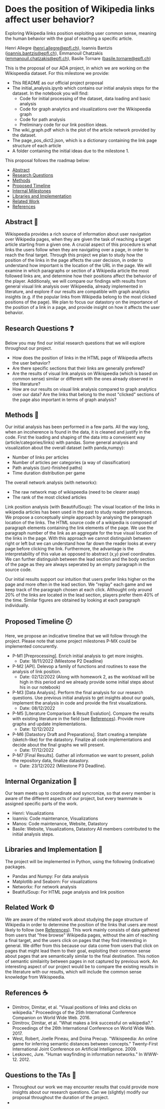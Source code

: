 # Does the position of Wikipedia links affect user behavior?
Exploring Wikipedia links position exploiting user common sense, meaning the human behavior with the goal of reaching a specific article.

Henri Allegre (henri.allegre@epfl.ch), Ioannis Bantzis (ioannis.bantzis@epfl.ch), Emmanouil Chatzakis (emmanouil.chatzakis@epfl.ch), Basile Tornare (basile.tornare@epfl.ch)

This is the proposal of our ADA project, in which we are working on the Wikispeedia dataset. For this milestone we provide:
- This README as our official project proposal
- The initial_analysis.ipynb which contains our initial analysis steps for the dataset. In the notebook you will find:
    - Code for initial processing of the dataset, data loading and basic analysis
    - Code for graph analytics and visualizations over the Wikispeedia graph
    - Code for path analysis
    - Preliminary code for our link position ideas.
- The wiki_graph.pdf which is the plot of the article network provided by the dataset.
- The page_pos_dict2.json, which is a dictionary containing the link page structure of each article
- A folder containing the initial ideas due to the milestone 1.

This proposal follows the roadmap below:
* [Abstract](#abstract-closed_book)
* [Research Questions](#research-questions-question)
* [Methods](#methods-dart)
* [Proposed Timeline](#Proposed-Timeline)
* [Internal Milestones](#Internal-Milestones)
* [Libraries and Implementation](#Libraries-and-Implementation)
* [Related Work](#Related-Work)
* [References](#References)


## Abstract :closed_book:
Wikispeedia provides a rich source of information about user navigation over Wikipedia pages, when they are given the task of reaching a target article starting from a given one. A crucial aspect of this procedure is what links the users follow when they are navigating over a page, in order to reach the final target. Through this project we plan to study how the position of the links in the page affects the user decision, in order to understand how important is the location of the URL in the page. We will examine in which paragraphs or section of a Wikipedia article the most followed links are, and determine how their positions affect the behavior of the player. Additionaly, we will compare our findings with results from general visual link analysis over Wikipeedia, already implemented in literature, and explore if our results are compatible with graph analytics insights (e.g. if the popular links from Wikipedia belong to the most clicked positions of the page). We plan to focus our datastory on the importance of the position of a link in a page, and provide insight on how it affects the user behavior.


## Research Questions :question:
Below you may find our initial research questions that we will explore throughout our project.
- How does the position of links in the HTML page of Wikipedia affects the user behavior?
- Are there specific sections that their links are generally prefered? 
- Are the results of visual link analysis on Wikispeedia (which is based on common sense) similar or different with the ones already observed in the literature? 
- How are our results on visual link analysis compared to graph analytics over our data? Are the links that belong to the most "clicked" sections of the page also important in terms of graph analysis? 


## Methods :dart:
Our initial analysis has been performed in a few parts. All the way long, when an incoherence is found in the data, it is cleaned and justify in the code.
First the loading and shaping of the data into a convenient way (article/categories/links) with pandas.
Some general analysis and visualization about the overall dataset (with panda,numpy):
  - Number of links per articles 
  - Number of articles per categories (a way of classification)
  - Path analysis ((un)-finished paths) 
  - Time duration distribution per game

The overall network analysis (with networkx):
  - The raw network map of wikispeedia (need to be clearer asap)
  - The rank of the most clicked articles 

Link position analysis (with BeautifulSoup):
The visual location of the links in wikipedia articles has been used in the past to study reader preferences. We propose a conceptually simple approach by analysing the paragraph location of the links. The HTML source code of a wikipedia is composed of paragraph elements containing the link elements of the page. We use the paragraph number of the link as an aggregate for the true visual location of the links in the page. With this approach we cannot distinguish between right or left but we can understand how far down the reader looks at every page before clicking the link. Furthermore, the advantage is the interpretability of this value as opposed to abstract (x,y) pixel coordinates. We can further distinguish between the lead section and the body section of the page as they are always seperated by an empty paragraph in the source code.

Our initial results support our intuition that users prefer links higher on the page and more often in the lead section. We "replay" each game and we keep track of the paragraph chosen at each click. Althought only around 20% of the links are located in the lead section, players prefer them 40% of the time. Similar figures are obtained by looking at each paragraph individually.   


## Proposed Timeline :clock8:
Here, we propose an indicative timeline that we will follow through the project. Please note that some project milestones P-MX could be implemented concurently. 
* P-M1 [Preprocessing]. Enrich initial analysis to get more insights.
    * Date: 18/11/2022 (Milestone P2 Deadline)
* P-M2 [API]. Delevop a family of functions and routines to ease the analysis of link position. 
    * Date: 02/12/2022 (Along with homework 2, as the workload will be high in this period and we already provide some initial steps about his in our notebook)
* P-M3 [Data Analysis]. Perform the final analysis for our research questions. Use previous initial analysis to get insights about our goals, implement the analysis in code and provide the first visualizations.
    * Date: 08/12/2022
* P-M5 [Literature Comparison & Result Evalution]. Compare the results with existing literature in the field (see [References](#References)). Provide more graphs and update implementations.
    * Date: 12/12/2022 
* P-M6 [Datastory Draft and Preparations]. Start creating a template (sketch-like) for the datastory. Finalize all code implementations and decide about the final graphs we will present.
    * Date: 17/12/2022 
* P-M7 [Final Results]. Gather all information we want to present, polish the repository data, finalize datastory.
    * Date: 23/12/2022 (Milestone P3 Deadline).


## Internal Organization :memo:
Our team meets up to coordinate and syncronize, so that every member is aware of the different
aspects of our project, but every teammate is assigned specific parts of the work.
- Henri: Visualizations
- Ioannis: Code maintenance, Visualizations
- Manos: Code maintenance, Website, Datastory
- Basile: Website, Visualizations, Datastory
All members contributed to the initial analysis steps.


## Libraries and Implementation :telescope:
The project will be implemented in Python, using the following (indicative) packages.
* Pandas and Numpy: For data analysis
* Matplotlib and Seaborn: For visualizations
* Networkx: For network analysis
* BeatifulSoup: For HTML page analysis and link position


## Related Work :copyright:
We are aware of the related work about studying the page structure of Wikipedia in order to determine the position of the links that users are most likely to follow (see [References](#References)). This work mainly consists of data gathered from users that "free browse" Wikipedia pages, without the aim of reaching a final target, and the users click on pages that they find interesting in general. We differ from this because our data come from users that click on pages that might lead them to their goal, exploiting their common sense about pages that are semantically similar to the final destination. This notion of semantic similairity between pages in not captured by previous work. An interesting aspect of our project would be to compare the existing results in the literature with our results, which will include the common sense knowledge from Wikispeedia. 


## References :coffee:
* Dimitrov, Dimitar, et al. "Visual positions of links and clicks on wikipedia." Proceedings of the 25th International Conference Companion on World Wide Web. 2016.
* Dimitrov, Dimitar, et al. "What makes a link successful on wikipedia?." Proceedings of the 26th International Conference on World Wide Web. 2017.
* West, Robert, Joelle Pineau, and Doina Precup. "Wikispeedia: An online game for inferring semantic distances between concepts." Twenty-First International Joint Conference on Artificial Intelligence. 2009.
* Leskovec, Jure. "Human wayfinding in information networks." In WWW-12. 2012.


## Questions to the TAs :postbox:
* Throughout our work we may encounter results that could provide more insights about our research questions. Can we (slightly) modify our proposal throughout the duration of the project.
* 
